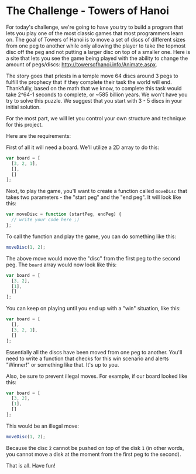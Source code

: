 # The Challenge - Towers of Hanoi

For today's challenge, we're going to have you try to build a program that lets you play one of the most classic games that most programmers learn on. The goal of Towers of Hanoi is to move a set of discs of different sizes from one peg to another while only allowing the player to take the topmost disc off the peg and not putting a larger disc on top of a smaller one. Here is a site that lets you see the game being played with the ability to change the amount of pegs/discs: http://towersofhanoi.info/Animate.aspx.

The story goes that priests in a temple move 64 discs around 3 pegs to fulfill the prophecy that if they complete their task the world will end. Thankfully, based on the math that we know, to complete this task would take 2^64-1 seconds to complete, or ~585 billion years. We won't have you try to solve this puzzle. We suggest that you start with 3 - 5 discs in your initial solution.

For the most part, we will let you control your own structure and technique for this project.

Here are the requirements:

First of all it will need a board. We'll utilize a 2D array to do this:

```js
var board = [
  [3, 2, 1],
  [],
  []
];
```

Next, to play the game, you'll want to create a function called `moveDisc` that takes two parameters - the "start peg" and the "end peg". It will look like this:

```js
var moveDisc = function (startPeg, endPeg) {
  // write your code here ;)
};
```

To call the function and play the game, you can do something like this:

```js
moveDisc(1, 2);
```

The above move would move the "disc" from the first peg to the second peg. The `board` array would now look like this:

```js
var board = [
  [3, 2],
  [1],
  []
];
```

You can keep on playing until you end up with a "win" situation, like this:

```js
var board = [
  [],
  [3, 2, 1],
  []
];
```

Essentially all the discs have been moved from one peg to another. You'll need to write a function that checks for this win scenario and alerts "Winner!" or something like that. It's up to you.

Also, be sure to prevent illegal moves. For example, if our board looked like this:

```js
var board = [
  [3, 2],
  [1],
  []
];
```

This would be an illegal move:

```js
moveDisc(1, 2);
```

Because the disc `2` cannot be pushed on top of the disk `1` (in other words, you cannot move a disk at the moment from the first peg to the second).

That is all. Have fun!
